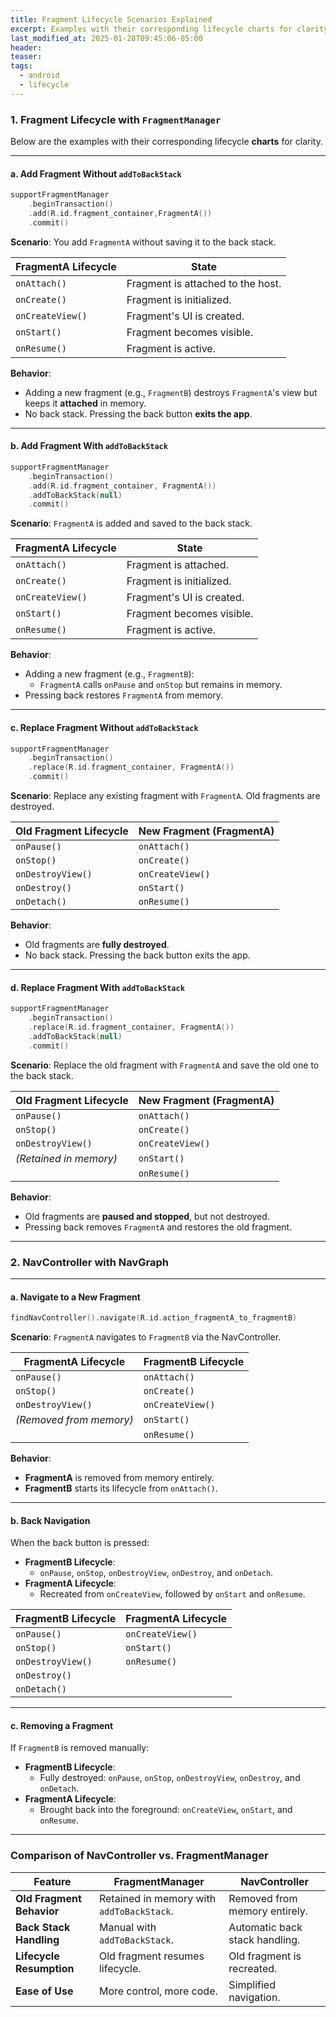 ```yaml
---
title: Fragment Lifecycle Scenarios Explained
excerpt: Examples with their corresponding lifecycle charts for clarity.
last_modified_at: 2025-01-28T09:45:06-05:00
header: 
teaser: 
tags:
  - android
  - lifecycle
---
```

### 1. **Fragment Lifecycle with `FragmentManager`**

Below are the examples with their corresponding lifecycle **charts** for clarity.

---

#### a. **Add Fragment Without `addToBackStack`**

```kotlin
supportFragmentManager
	.beginTransaction()
	.add(R.id.fragment_container,FragmentA())
	.commit()
```

**Scenario**: You add `FragmentA` without saving it to the back stack.

|**FragmentA Lifecycle**|**State**|
|---|---|
|`onAttach()`|Fragment is attached to the host.|
|`onCreate()`|Fragment is initialized.|
|`onCreateView()`|Fragment's UI is created.|
|`onStart()`|Fragment becomes visible.|
|`onResume()`|Fragment is active.|

**Behavior**:

- Adding a new fragment (e.g., `FragmentB`) destroys `FragmentA`'s view but keeps it **attached** in memory.
- No back stack. Pressing the back button **exits the app**.

---

#### b. **Add Fragment With `addToBackStack`**

```kotlin
supportFragmentManager
	.beginTransaction()     
	.add(R.id.fragment_container, FragmentA())     
	.addToBackStack(null)     
	.commit()
```

**Scenario**: `FragmentA` is added and saved to the back stack.

|**FragmentA Lifecycle**|**State**|
|---|---|
|`onAttach()`|Fragment is attached.|
|`onCreate()`|Fragment is initialized.|
|`onCreateView()`|Fragment's UI is created.|
|`onStart()`|Fragment becomes visible.|
|`onResume()`|Fragment is active.|

**Behavior**:

- Adding a new fragment (e.g., `FragmentB`):
    - `FragmentA` calls `onPause` and `onStop` but remains in memory.
- Pressing back restores `FragmentA` from memory.

---

#### c. **Replace Fragment Without `addToBackStack`**

```kotlin
supportFragmentManager
	.beginTransaction()     
	.replace(R.id.fragment_container, FragmentA())     
	.commit()
```

**Scenario**: Replace any existing fragment with `FragmentA`. Old fragments are destroyed.

|**Old Fragment Lifecycle**|**New Fragment (FragmentA)**|
|---|---|
|`onPause()`|`onAttach()`|
|`onStop()`|`onCreate()`|
|`onDestroyView()`|`onCreateView()`|
|`onDestroy()`|`onStart()`|
|`onDetach()`|`onResume()`|

**Behavior**:

- Old fragments are **fully destroyed**.
- No back stack. Pressing the back button exits the app.

---

#### d. **Replace Fragment With `addToBackStack`**

```kotlin
supportFragmentManager
	.beginTransaction()     
	.replace(R.id.fragment_container, FragmentA())     
	.addToBackStack(null)     
	.commit()
```

**Scenario**: Replace the old fragment with `FragmentA` and save the old one to the back stack.

|**Old Fragment Lifecycle**|**New Fragment (FragmentA)**|
|---|---|
|`onPause()`|`onAttach()`|
|`onStop()`|`onCreate()`|
|`onDestroyView()`|`onCreateView()`|
|_(Retained in memory)_|`onStart()`|
||`onResume()`|

**Behavior**:

- Old fragments are **paused and stopped**, but not destroyed.
- Pressing back removes `FragmentA` and restores the old fragment.

---

### 2. **NavController with NavGraph**

---

#### a. **Navigate to a New Fragment**

```kotlin
findNavController().navigate(R.id.action_fragmentA_to_fragmentB)
```

**Scenario**: `FragmentA` navigates to `FragmentB` via the NavController.

|**FragmentA Lifecycle**|**FragmentB Lifecycle**|
|---|---|
|`onPause()`|`onAttach()`|
|`onStop()`|`onCreate()`|
|`onDestroyView()`|`onCreateView()`|
|_(Removed from memory)_|`onStart()`|
||`onResume()`|

**Behavior**:

- **FragmentA** is removed from memory entirely.
- **FragmentB** starts its lifecycle from `onAttach()`.

---

#### b. **Back Navigation**

When the back button is pressed:

- **FragmentB Lifecycle**:
    - `onPause`, `onStop`, `onDestroyView`, `onDestroy`, and `onDetach`.
- **FragmentA Lifecycle**:
    - Recreated from `onCreateView`, followed by `onStart` and `onResume`.

|**FragmentB Lifecycle**|**FragmentA Lifecycle**|
|---|---|
|`onPause()`|`onCreateView()`|
|`onStop()`|`onStart()`|
|`onDestroyView()`|`onResume()`|
|`onDestroy()`||
|`onDetach()`||

---

#### c. **Removing a Fragment**

If `FragmentB` is removed manually:

- **FragmentB Lifecycle**:
    - Fully destroyed: `onPause`, `onStop`, `onDestroyView`, `onDestroy`, and `onDetach`.
- **FragmentA Lifecycle**:
    - Brought back into the foreground: `onCreateView`, `onStart`, and `onResume`.

---

### **Comparison of NavController vs. FragmentManager**

|**Feature**|**FragmentManager**|**NavController**|
|---|---|---|
|**Old Fragment Behavior**|Retained in memory with `addToBackStack`.|Removed from memory entirely.|
|**Back Stack Handling**|Manual with `addToBackStack`.|Automatic back stack handling.|
|**Lifecycle Resumption**|Old fragment resumes lifecycle.|Old fragment is recreated.|
|**Ease of Use**|More control, more code.|Simplified navigation.|
